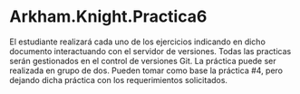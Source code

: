 # Arkham.Knight.Practica6
El estudiante realizará cada uno de los ejercicios indicando en dicho documento interactuando con el servidor de versiones. Todas las practicas serán gestionados en el control de versiones Git. La práctica puede ser realizada en grupo de dos. Pueden tomar como base la práctica #4, pero dejando dicha práctica con los requerimientos solicitados.
